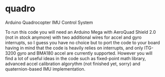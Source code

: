 quadro
================

Arduino Quadrocopter IMU Control System

To run this code you will need an Arduino Mega with AeroQuad Shield 2.0 (not in stock anymore) with
two additional wires for accel and gyro interrupts, so I guess you have no choice but to port the
code to your board having in mind that the code is heavily relies on interrupts, and only ITG-3200
gyro and BMA180 accel are currently supported. However you will find a lot of useful ideas in the code
such as fixed-point math library, advanced accel calibration algorythm (not finished yet, sorry) and
quaternion-based IMU implementation.
